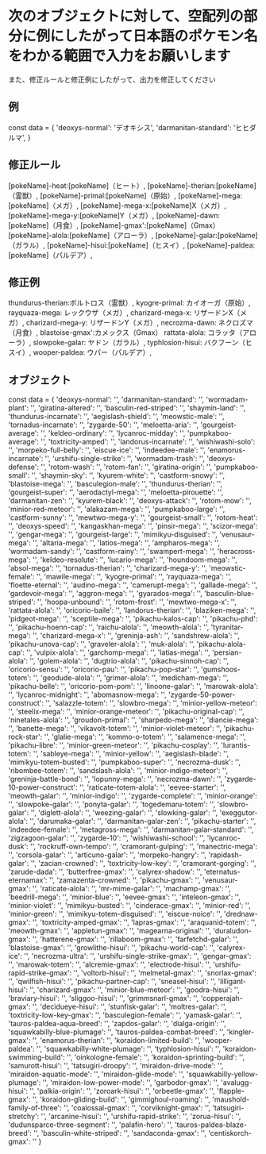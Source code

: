 # 次のオブジェクトに対して、空配列の部分に例にしたがって日本語のポケモン名をわかる範囲で入力をお願いします

また、修正ルールと修正例にしたがって、出力を修正してください

## 例

const data =  {
  'deoxys-normal': 'デオキシス',
  'darmanitan-standard': 'ヒヒダルマ',
}

## 修正ルール

[pokeName]-heat:[pokeName]（ヒート）,
[pokeName]-therian:[pokeName]（霊獣）,
[pokeName]-primal:[pokeName]（原始）,
[pokeName]-mega:[pokeName]（メガ）,
[pokeName]-mega-x:[pokeName]X（メガ）,
[pokeName]-mega-y:[pokeName]Y（メガ）,
[pokeName]-dawn:[pokeName]（月食）,
[pokeName]-gmax':[pokeName]（Gmax）
[pokeName]-alola:[pokeName]（アローラ）,
[pokeName]-galar:[pokeName]（ガラル）,
[pokeName]-hisui:[pokeName]（ヒスイ）,
[pokeName]-paldea:[pokeName]（パルデア）,

## 修正例

thundurus-therian:ボルトロス（霊獣）,
kyogre-primal: カイオーガ（原始）,
rayquaza-mega: レックウザ（メガ）,
charizard-mega-x: リザードンX（メガ）,
charizard-mega-y: リザードンY（メガ）,
necrozma-dawn: ネクロズマ（月食）,
blastoise-gmax':カメックス（Gmax）
rattata-alola: コラッタ（アローラ）,
slowpoke-galar: ヤドン（ガラル）,
typhlosion-hisui: バクフーン（ヒスイ）,
wooper-paldea: ウパー（パルデア）,

## オブジェクト

const data =  {
  'deoxys-normal': '',
  'darmanitan-standard': '',
  'wormadam-plant': '',
  'giratina-altered': '',
  'basculin-red-striped': '',
  'shaymin-land': '',
  'thundurus-incarnate': '',
  'aegislash-shield': '',
  'meowstic-male': '',
  'tornadus-incarnate': '',
  'zygarde-50': '',
  'meloetta-aria': '',
  'gourgeist-average': '',
  'keldeo-ordinary': '',
  'lycanroc-midday': '',
  'pumpkaboo-average': '',
  'toxtricity-amped': '',
  'landorus-incarnate': '',
  'wishiwashi-solo': '',
  'morpeko-full-belly': '',
  'eiscue-ice': '',
  'indeedee-male': '',
  'enamorus-incarnate': '',
  'urshifu-single-strike': '',
  'wormadam-trash': '',
  'deoxys-defense': '',
  'rotom-wash': '',
  'rotom-fan': '',
  'giratina-origin': '',
  'pumpkaboo-small': '',
  'shaymin-sky': '',
  'kyurem-white': '',
  'castform-snowy': '',
  'blastoise-mega': '',
  'basculegion-male': '',
  'thundurus-therian': '',
  'gourgeist-super': '',
  'aerodactyl-mega': '',
  'meloetta-pirouette': '',
  'darmanitan-zen': '',
  'kyurem-black': '',
  'deoxys-attack': '',
  'rotom-mow': '',
  'minior-red-meteor': '',
  'alakazam-mega': '',
  'pumpkaboo-large': '',
  'castform-sunny': '',
  'mewtwo-mega-y': '',
  'gourgeist-small': '',
  'rotom-heat': '',
  'deoxys-speed': '',
  'kangaskhan-mega': '',
  'pinsir-mega': '',
  'scizor-mega': '',
  'gengar-mega': '',
  'gourgeist-large': '',
  'mimikyu-disguised': '',
  'venusaur-mega': '',
  'altaria-mega': '',
  'latios-mega': '',
  'ampharos-mega': '',
  'wormadam-sandy': '',
  'castform-rainy': '',
  'swampert-mega': '',
  'heracross-mega': '',
  'keldeo-resolute': '',
  'lucario-mega': '',
  'houndoom-mega': '',
  'absol-mega': '',
  'tornadus-therian': '',
  'charizard-mega-y': '',
  'meowstic-female': '',
  'mawile-mega': '',
  'kyogre-primal': '',
  'rayquaza-mega': '',
  'floette-eternal': '',
  'audino-mega': '',
  'camerupt-mega': '',
  'gallade-mega': '',
  'gardevoir-mega': '',
  'aggron-mega': '',
  'gyarados-mega': '',
  'basculin-blue-striped': '',
  'hoopa-unbound': '',
  'rotom-frost': '',
  'mewtwo-mega-x': '',
  'rattata-alola': '',
  'oricorio-baile': '',
  'landorus-therian': '',
  'blaziken-mega': '',
  'pidgeot-mega': '',
  'sceptile-mega': '',
  'pikachu-kalos-cap': '',
  'pikachu-phd': '',
  'pikachu-hoenn-cap': '',
  'raichu-alola': '',
  'meowth-alola': '',
  'tyranitar-mega': '',
  'charizard-mega-x': '',
  'greninja-ash': '',
  'sandshrew-alola': '',
  'pikachu-unova-cap': '',
  'graveler-alola': '',
  'muk-alola': '',
  'pikachu-alola-cap': '',
  'vulpix-alola': '',
  'garchomp-mega': '',
  'latias-mega': '',
  'persian-alola': '',
  'golem-alola': '',
  'dugtrio-alola': '',
  'pikachu-sinnoh-cap': '',
  'oricorio-sensu': '',
  'oricorio-pau': '',
  'pikachu-pop-star': '',
  'gumshoos-totem': '',
  'geodude-alola': '',
  'grimer-alola': '',
  'medicham-mega': '',
  'pikachu-belle': '',
  'oricorio-pom-pom': '',
  'linoone-galar': '',
  'marowak-alola': '',
  'lycanroc-midnight': '',
  'abomasnow-mega': '',
  'zygarde-50-power-construct': '',
  'salazzle-totem': '',
  'slowbro-mega': '',
  'minior-yellow-meteor': '',
  'steelix-mega': '',
  'minior-orange-meteor': '',
  'pikachu-original-cap': '',
  'ninetales-alola': '',
  'groudon-primal': '',
  'sharpedo-mega': '',
  'diancie-mega': '',
  'banette-mega': '',
  'vikavolt-totem': '',
  'minior-violet-meteor': '',
  'pikachu-rock-star': '',
  'glalie-mega': '',
  'kommo-o-totem': '',
  'salamence-mega': '',
  'pikachu-libre': '',
  'minior-green-meteor': '',
  'pikachu-cosplay': '',
  'lurantis-totem': '',
  'sableye-mega': '',
  'minior-yellow': '',
  'aegislash-blade': '',
  'mimikyu-totem-busted': '',
  'pumpkaboo-super': '',
  'necrozma-dusk': '',
  'ribombee-totem': '',
  'sandslash-alola': '',
  'minior-indigo-meteor': '',
  'greninja-battle-bond': '',
  'lopunny-mega': '',
  'necrozma-dawn': '',
  'zygarde-10-power-construct': '',
  'raticate-totem-alola': '',
  'eevee-starter': '',
  'meowth-galar': '',
  'minior-indigo': '',
  'zygarde-complete': '',
  'minior-orange': '',
  'slowpoke-galar': '',
  'ponyta-galar': '',
  'togedemaru-totem': '',
  'slowbro-galar': '',
  'diglett-alola': '',
  'weezing-galar': '',
  'slowking-galar': '',
  'exeggutor-alola': '',
  'darumaka-galar': '',
  'darmanitan-galar-zen': '',
  'pikachu-starter': '',
  'indeedee-female': '',
  'metagross-mega': '',
  'darmanitan-galar-standard': '',
  'zigzagoon-galar': '',
  'zygarde-10': '',
  'wishiwashi-school': '',
  'lycanroc-dusk': '',
  'rockruff-own-tempo': '',
  'cramorant-gulping': '',
  'manectric-mega': '',
  'corsola-galar': '',
  'articuno-galar': '',
  'morpeko-hangry': '',
  'rapidash-galar': '',
  'zacian-crowned': '',
  'toxtricity-low-key': '',
  'cramorant-gorging': '',
  'zarude-dada': '',
  'butterfree-gmax': '',
  'calyrex-shadow': '',
  'eternatus-eternamax': '',
  'zamazenta-crowned': '',
  'pikachu-gmax': '',
  'venusaur-gmax': '',
  'raticate-alola': '',
  'mr-mime-galar': '',
  'machamp-gmax': '',
  'beedrill-mega': '',
  'minior-blue': '',
  'eevee-gmax': '',
  'inteleon-gmax': '',
  'minior-violet': '',
  'mimikyu-busted': '',
  'cinderace-gmax': '',
  'minior-red': '',
  'minior-green': '',
  'mimikyu-totem-disguised': '',
  'eiscue-noice': '',
  'drednaw-gmax': '',
  'toxtricity-amped-gmax': '',
  'lapras-gmax': '',
  'araquanid-totem': '',
  'meowth-gmax': '',
  'appletun-gmax': '',
  'magearna-original': '',
  'duraludon-gmax': '',
  'hatterene-gmax': '',
  'rillaboom-gmax': '',
  'farfetchd-galar': '',
  'blastoise-gmax': '',
  'growlithe-hisui': '',
  'pikachu-world-cap': '',
  'calyrex-ice': '',
  'necrozma-ultra': '',
  'urshifu-single-strike-gmax': '',
  'gengar-gmax': '',
  'marowak-totem': '',
  'alcremie-gmax': '',
  'electrode-hisui': '',
  'urshifu-rapid-strike-gmax': '',
  'voltorb-hisui': '',
  'melmetal-gmax': '',
  'snorlax-gmax': '',
  'qwilfish-hisui': '',
  'pikachu-partner-cap': '',
  'sneasel-hisui': '',
  'lilligant-hisui': '',
  'charizard-gmax': '',
  'minior-blue-meteor': '',
  'goodra-hisui': '',
  'braviary-hisui': '',
  'sliggoo-hisui': '',
  'grimmsnarl-gmax': '',
  'copperajah-gmax': '',
  'decidueye-hisui': '',
  'stunfisk-galar': '',
  'moltres-galar': '',
  'toxtricity-low-key-gmax': '',
  'basculegion-female': '',
  'yamask-galar': '',
  'tauros-paldea-aqua-breed': '',
  'zapdos-galar': '',
  'dialga-origin': '',
  'squawkabilly-blue-plumage': '',
  'tauros-paldea-combat-breed': '',
  'kingler-gmax': '',
  'enamorus-therian': '',
  'koraidon-limited-build': '',
  'wooper-paldea': '',
  'squawkabilly-white-plumage': '',
  'typhlosion-hisui': '',
  'koraidon-swimming-build': '',
  'oinkologne-female': '',
  'koraidon-sprinting-build': '',
  'samurott-hisui': '',
  'tatsugiri-droopy': '',
  'miraidon-drive-mode': '',
  'miraidon-aquatic-mode': '',
  'miraidon-glide-mode': '',
  'squawkabilly-yellow-plumage': '',
  'miraidon-low-power-mode': '',
  'garbodor-gmax': '',
  'avalugg-hisui': '',
  'palkia-origin': '',
  'zoroark-hisui': '',
  'orbeetle-gmax': '',
  'flapple-gmax': '',
  'koraidon-gliding-build': '',
  'gimmighoul-roaming': '',
  'maushold-family-of-three': '',
  'coalossal-gmax': '',
  'corviknight-gmax': '',
  'tatsugiri-stretchy': '',
  'arcanine-hisui': '',
  'urshifu-rapid-strike': '',
  'zorua-hisui': '',
  'dudunsparce-three-segment': '',
  'palafin-hero': '',
  'tauros-paldea-blaze-breed': '',
  'basculin-white-striped': '',
  'sandaconda-gmax': '',
  'centiskorch-gmax': ''
}

